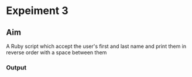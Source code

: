 # Expeiment 3
## Aim
A Ruby script which accept the user's first and last name and print them in reverse order with a space between them

### Output
